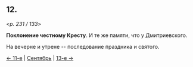 
## 12.

<*p. 231 / 133*>

**Поклонение честному Кресту**. И те же памяти, что у Дмитриевского. 

На вечерне и утрене -- последование праздника и святого. 

[← 11-е](09_11_GMT.ru.md) | [Сентябрь](README.md#12-й) | [13-е →](09_13_GMT.ru.md)
